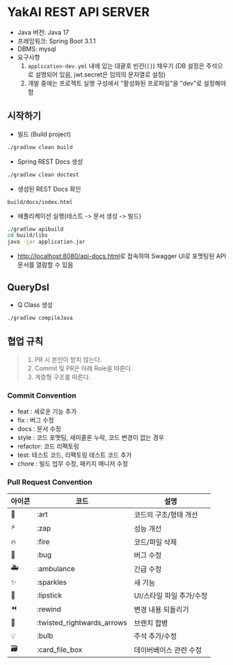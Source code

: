# YakAl REST API SERVER

* Java 버전: Java 17
* 프레임워크: Spring Boot 3.1.1
* DBMS: mysql
* 요구사항
  1. `application-dev.yml` 내에 있는 대괄호 빈칸(`[]`) 채우기 (DB 설정은 주석으로 설명되어 있음, jwt.secret은 임의의 문자열로 설정)
  2. 개발 중에는 프로젝트 실행 구성에서 "활성화된 프로파일"을 "dev"로 설정해야 함

## 시작하기

* 빌드 (Build project)

```sh
./gradlew clean build
```

* Spring REST Docs 생성

```sh
./gradlew clean doctest
```

* 생성된 REST Docs 확인

```url
build/docs/index.html
```

* 애플리케이션 실행(테스트 -> 문서 생성 -> 빌드)

```sh
./gradlew apibuild
cd build/libs
java -jar application.jar
```

* [http://localhost:8080/api-docs.html](http://localhost:8080/api-docs.html)로 접속하여
 Swagger UI로 포멧팅된 API 문서를 열람할 수 있음

## QueryDsl

* Q Class 생성

```sh
./gradlew compileJava
```

## 협업 규칙
> 1. PR 시 본인이 받지 않는다.
> 2. Commit 및 PR은 아래 Role을 따른다.
> 3. 계층형 구조를 따른다.

### Commit Convention

-   feat : 새로운 기능 추가
-   fix : 버그 수정
-   docs : 문서 수정
-   style : 코드 포맷팅, 세미콜론 누락, 코드 변경이 없는 경우
-   refactor: 코드 리펙토링
-   test: 테스트 코드, 리펙토링 테스트 코드 추가
-   chore : 빌드 업무 수정, 패키지 매니저 수정

### Pull Request Convention

| 아이콘 | 코드                       | 설명                     |
| ------ | -------------------------- | ------------------------ |
| 🎨     | :art                       | 코드의 구조/형태 개선    |
| ⚡️    | :zap                       | 성능 개선                |
| 🔥     | :fire                      | 코드/파일 삭제           |
| 🐛     | :bug                       | 버그 수정                |
| 🚑     | :ambulance                 | 긴급 수정                |
| ✨     | :sparkles                  | 새 기능                  |
| 💄     | :lipstick                  | UI/스타일 파일 추가/수정 |
| ⏪     | :rewind                    | 변경 내용 되돌리기       |
| 🔀     | :twisted_rightwards_arrows | 브랜치 합병              |
| 💡     | :bulb                      | 주석 추가/수정           |
| 🗃      | :card_file_box             | 데이버베이스 관련 수정   |
